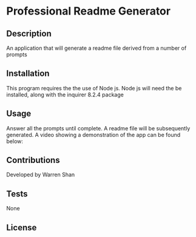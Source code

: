 # Professional Readme Generator
  
  ## Description
  An application that will generate a readme file derived from a number of prompts
  
  ## Installation
  This program requires the the use of Node js. Node js will need the be installed, along with the inquirer 8.2.4 package
  
  ## Usage
  Answer all the prompts until complete. A readme file will be subsequently generated. A video showing a demonstration of the app can be found below: 
  
  ## Contributions
  Developed by Warren Shan
  
  ## Tests
  None
  
  ## License